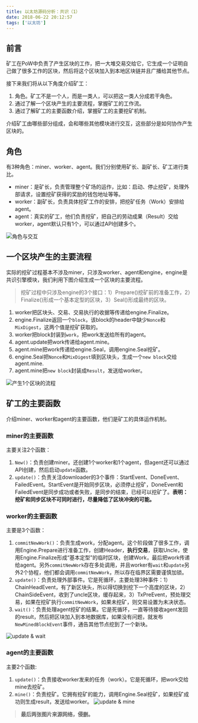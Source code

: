 ```yaml
---
title: 以太坊源码分析：共识（1）
date: 2018-06-22 20:12:57
tags: ['以太坊']
---
```



## 前言

矿工在PoW中负责了产生区块的工作，把一大堆交易交给它，它生成一个证明自己做了很多工作的区块，然后将这个区块加入到本地区块链并且广播给其他节点。

接下来我们将从以下角度介绍矿工：
1. 角色。矿工不是一个人，而是一类人，可以把这一类人分成若干角色。
2. 通过了解一个区块产生的主要流程，掌握矿工的工作流。
3. 通过了解矿工的主要函数介绍，掌握矿工的主要挖矿机制。

<!--more-->

介绍矿工由哪些部分组成，会和哪些其他模块进行交互，这些部分是如何协作产生区块的。

## 角色

有3种角色：miner、worker、agent。我们分别使用矿长、副矿长、矿工进行类比。
- miner：是矿长，负责管理整个矿场的运作，比如：启动、停止挖矿，处理外部请求，设置挖矿获得的奖励的钱包地址等等。
- worker：副矿长，负责具体挖矿工作的安排，把挖矿任务（Work）安排给agent。
- agent：真实的矿工，他们负责挖矿，把自己的劳动成果（Result）交给worker，agent默认只有1个，可以通过API创建多个。

![角色与交互](http://upload-images.jianshu.io/upload_images/10901752-6ffa23499ef4c353.jpg-own?imageMogr2/auto-orient/strip%7CimageView2/2/w/1240)

## 一个区块产生的主要流程

实际的挖矿过程基本不涉及miner，只涉及worker、agent和engine，engine是共识引擎模块，我们利用下图介绍生成一个区块的主要流程。

> 挖矿过程中只涉及engine的3个接口：1）Prepare()挖矿前的准备工作，2）Finalize()形成一个基本定型的区块，3）Seal()形成最终的区块。

1. worker把区块头、交易、交易执行的收据等传递给engine.Finalize。
2. engine.Finalize返回一个`block`，该block的header中缺少`Nonce`和`MixDigest`，这两个值是挖矿获取的。
3. worker把block封装到`work`，把work发送给所有的agent。
4. agent.update把work传递给agent.mine。
5. agent.mine把work传递给engine.Seal，调用engine.Seal挖矿。
6. engine.Seal把`Nonce`和`MixDigest`填到区块头，生成一个`new block`交给agent.mine.
7. agent.mine把`new block`封装成`Result`，发送给worker。

![产生1个区块的流程](http://upload-images.jianshu.io/upload_images/10901752-c652019d474d92c4.jpg-own?imageMogr2/auto-orient/strip%7CimageView2/2/w/1240)

## 矿工的主要函数

介绍miner、worker和agent的主要函数，他们是矿工的具体运作机制。

### miner的主要函数

主要关注2个函数：

1. `New()`：负责创建miner。还创建1个worker和1个agent，但agent还可以通过API创建，然后启动`update`函数。
2. `update()`：负责关注downloader的3个事件：StartEvent、DoneEvent、FailedEvent。StartEvent是开始同步区块，必须停止挖矿，DoneEvent和FailedEvent是同步成功或者失败，是同步的结束，已经可以挖矿了。**表明：挖矿和同步区块不可同时进行，尽量降低了区块冲突的可能。**

### worker的主要函数

主要是3个函数：

1. `commitNewWork()`：负责生成work，分配agent。这个阶段做了很多工作，调用Engine.Prepare进行准备工作，创建Header，**执行交易**，获取Uncle，使用Engine.Finalize形成“基本定型”的临时区块，创建Work，最后把work传递给agent。另外`commitNewWork`存在多处调用，并且worker有`wait`和`update`另外2个协程，他们都会调用`commitNewWork`，所以存在临界区需要谨慎加锁。
2. `update()`：负责处理外部事件。它是死循环，主要处理3种事件：1）ChainHeadEvent，有了新区块头，所以得切换到挖下一个高度的区块，2）ChainSideEvent，收到了uncle区块，缓存起来，3）TxPreEvent，预处理交易，如果在挖矿执行`commitNewWork`，如果未挖矿，则交易设置为未决状态。
3. `wait()`：负责处理agent挖矿的结果。它是死循环，一直等待接收agent发回的result，然后把区块加入到本地数据库，如果没有问题，就发布`NewMinedBlockEvent`事件，通告其他节点挖到了一个新块。

![update & wait](http://upload-images.jianshu.io/upload_images/10901752-5636eb21b1ae9260.jpg?imageMogr2/auto-orient/strip%7CimageView2/2/w/1240)

### agent的主要函数

主要2个函数:

1. `update()`：负责接收worker发来的任务（work）。它是死循环，把work交给mine去挖矿。
2. `mine()`：负责挖矿。它拥有挖矿的能力，调用Engine.Seal挖矿，如果挖矿成功则生成result，发送给worker。 
   ![update & mine ](http://upload-images.jianshu.io/upload_images/10901752-a7df835eb9013af4.jpg?imageMogr2/auto-orient/strip%7CimageView2/2/w/1240)



> **最后两张图片来源网络，侵删。**